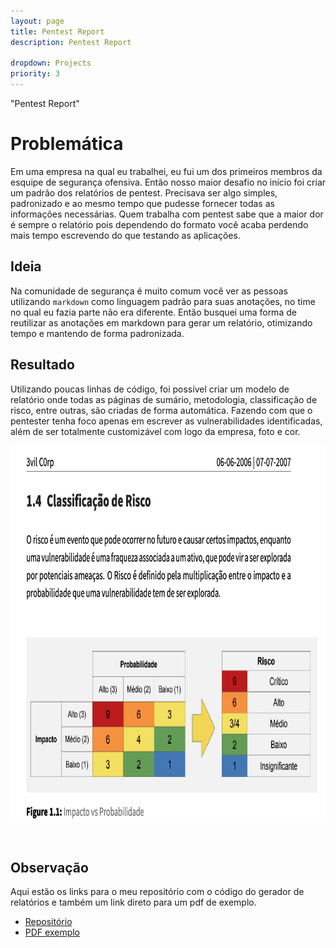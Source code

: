```yaml
---
layout: page
title: Pentest Report
description: Pentest Report

dropdown: Projects
priority: 3
---
```



"Pentest Report"
<!--more-->


# Problemática
Em uma empresa na qual eu trabalhei, eu fui um dos primeiros membros da esquipe de segurança ofensiva. Então nosso maior desafio no início foi criar um padrão dos relatórios de pentest.
Precisava ser algo simples, padronizado e ao mesmo tempo que pudesse fornecer todas as informações necessárias. Quem trabalha com pentest sabe que a maior dor é sempre o relatório pois dependendo do formato você acaba perdendo mais tempo escrevendo do que testando as aplicações.

## Ideia
Na comunidade de segurança é muito comum você ver as pessoas utilizando `markdown` como linguagem padrão para suas anotações, no time no qual eu fazia parte não era diferente. Então busquei uma forma de reutilizar as anotações em markdown para gerar um relatório, otimizando tempo e mantendo de forma padronizada.

## Resultado
Utilizando poucas linhas de código, foi possível criar um modelo de relatório onde todas as páginas de sumário, metodologia, classificação de risco, entre outras, são criadas de forma automática. Fazendo com que o pentester tenha foco apenas em escrever as vulnerabilidades identificadas, além de ser totalmente customizável com logo da empresa, foto e cor.

<p align="center">
<img src="/assets/img/risk_impact.png" width="600" height="600"/>
</p>
<br>


## Observação
Aqui estão os links para o meu repositório com o código do gerador de relatórios e
também um link direto para um pdf de exemplo.

- [Repositório](https://github.com/parad0x-0xff/Sunny-Report/tree/main)
- [PDF exemplo](https://github.com/parad0x-0xff/Sunny-Report/blob/main/output/Exemplo.pdf)

